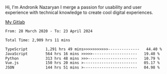 Hi, I'm Andronik Nazaryan
I merge a passion for usability and user experience with technical knowledge to create cool digital experiences.

[My Gitlab](https://gitlab.com/anridev24)

<!--START_SECTION:waka-->

```txt
From: 28 March 2020 - To: 23 April 2024

Total Time: 2,909 hrs 11 mins

TypeScript        1,291 hrs 49 mins>>>>>>>>>>>--------------   44.40 %
JavaScript        564 hrs 16 mins >>>>>--------------------   19.40 %
Python            313 hrs 48 mins >>>----------------------   10.79 %
Vue.js            150 hrs 20 mins >------------------------   05.17 %
JSON              144 hrs 51 mins >------------------------   04.98 %
```

<!--END_SECTION:waka-->

